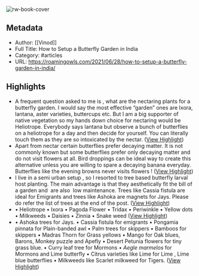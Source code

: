 ![rw-book-cover](https://roamingowls.com/wp-content/uploads/how-to-setup-a-butterfly-garden-in-India.jpg)

## Metadata
- Author: [[Vinod]]
- Full Title: How to Setup a Butterfly Garden in India
- Category: #articles
- URL: https://roamingowls.com/2021/06/28/how-to-setup-a-butterfly-garden-in-india/

## Highlights
- A frequent question asked to me is , what are the nectaring plants for a butterfly garden. I would say the most effective “garden” ones are Ixora, lantana, aster varieties, buttercups etc. But I am a big supporter of native vegetation so my hands down choice for nectaring would be Heliotrope. Everybody says lantana but observe a bunch of butterflies on a heliotrope for a day and then decide for yourself. You can literally touch them as they are so intoxicated by the nectar. ([View Highlight](https://read.readwise.io/read/01gy2v5k0ad5djpcbhq83qz0yr))
- Apart from nectar certain butterflies prefer decaying matter. It is not commonly known but some butterflies prefer only decaying matter and do not visit flowers at all. Bird droppings can be ideal way to create this alternative unless you are willing to spare a decaying banana everyday. Butterflies like the evening browns never visits flowers ! ([View Highlight](https://read.readwise.io/read/01gy2v6j48azt1k4c9yhx062h5))
- I live in a semi urban setup , so I resorted to tree based butterfly larval host planting. The main advantage is that they aesthetically fit the bill of a garden and  are also  low maintenance. Trees like Cassia fistula are ideal for Emigrants and trees like Ashoka are magnets for Jays. Please do refer the list of trees at the end of the post. ([View Highlight](https://read.readwise.io/read/01gy2v7p7r9c0gp2es5hesm3eq))
- • Heliotrope
  • Ixora
  • Pagoda Flower
  • Tridax
  • Periwinkle
  • Yellow dots
  • Milkweeds
  • Daisies
  • Zinnia
  • Snake weed ([View Highlight](https://read.readwise.io/read/01gy2v8xz1db2assngkqfa847f))
- • Ashoka trees for Jays.
  • Cassia fistula for emigrants
  • Pongamia pinnata for Plain-banded awl
  • Palm trees for skippers
  • Bamboos for skippers
  • Madras Thorn for Grass yellows
  • Mango for Oak blues, Barons, Monkey puzzle and Apefly
  • Desert Petunia flowers for tiny grass blue.
  • Curry leaf tree for Mormons
  • *Aegle marmelos* for Mormons and Lime butterfly
  • Citrus varieties like Lime for Lime , Lime blue butterflies
  • Milkweeds like Scarlet milkweed for Tigers. ([View Highlight](https://read.readwise.io/read/01gy2v90zt15s2j5y7hxm93q4e))

